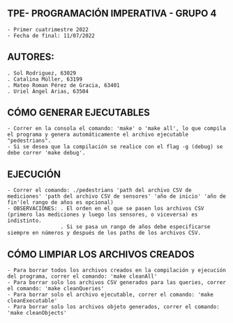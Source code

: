 ## TPE- PROGRAMACIÓN IMPERATIVA - GRUPO 4
    - Primer cuatrimestre 2022
    - Fecha de final: 11/07/2022
    
## AUTORES:
    . Sol Rodriguez, 63029
    . Catalina Müller, 63199
    . Mateo Roman Pérez de Gracia, 63401
    . Uriel Ángel Arias, 63504

## CÓMO GENERAR EJECUTABLES
    - Correr en la consola el comando: 'make' o 'make all', lo que compila el programa y genera automáticamente el archivo ejecutable "pedestrians".
    - Si se desea que la compilación se realice con el flag -g (debug) se debe correr 'make debug'.
    
## EJECUCIÓN
    - Correr el comando: ./pedestrians 'path del archivo CSV de mediciones' 'path del archivo CSV de sensores' 'año de inicio' 'año de fin'(el rango de años es opcional)
    - OBSERVACIONES: . El orden en el que se pasen los archivos CSV (primero las mediciones y luego los sensores, o viceversa) es indistinto.
                     . Si se pasa un rango de años debe especificarse siempre en números y después de los paths de los archivos CSV.
    
## CÓMO LIMPIAR LOS ARCHIVOS CREADOS
    - Para borrar todos los archivos creados en la compilación y ejecución del programa, correr el comando: 'make cleanAll'
    - Para borrar solo los archivos CSV generados para las queries, correr el comando: 'make cleanQueries'
    - Para borrar solo el archivo ejecutable, correr el comando: 'make cleanExecutable'
    - Para borrar solo los archivos objeto generados, correr el comando: 'make cleanObjects'
    
